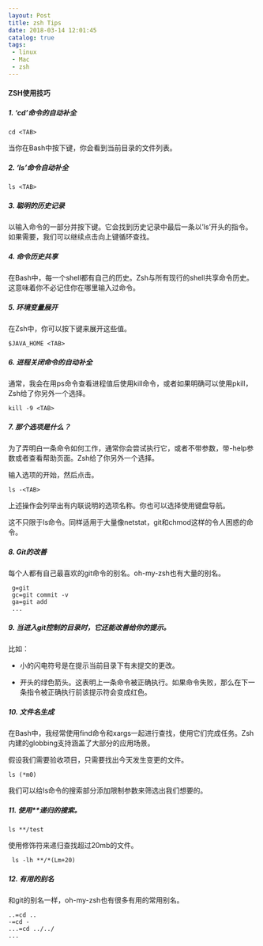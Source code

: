 ```yaml
---
layout: Post
title: zsh Tips
date: 2018-03-14 12:01:45
catalog: true
tags:
 - linux
 - Mac
 - zsh
---
```


#### ZSH使用技巧

##### 1. ‘cd’命令的自动补全

```shell
cd <TAB>
```

当你在Bash中按下<TAB>键，你会看到当前目录的文件列表。

##### 2. ‘ls’命令自动补全

```shell
ls <TAB>
```

##### 3. 聪明的历史记录

以输入命令的一部分并按下<UP>键。它会找到历史记录中最后一条以’ls’开头的指令。如果需要，我们可以继续点击向上键循环查找。

##### 4. 命令历史共享

在Bash中，每一个shell都有自己的历史。Zsh与所有现行的shell共享命令历史。这意味着你不必记住你在哪里输入过命令。

##### 5. 环境变量展开

在Zsh中，你可以按下<TAB>键来展开这些值。

```shell
$JAVA_HOME <TAB>

```

##### 6. 进程关闭命令的自动补全

通常，我会在用ps命令查看进程值后使用kill命令，或者如果明确可以使用pkill，Zsh给了你另外一个选择。

```shell
kill -9 <TAB>

```

##### 7. 那个选项是什么？

为了弄明白一条命令如何工作，通常你会尝试执行它，或者不带参数，带-help参数或者查看帮助页面。Zsh给了你另外一个选择。

输入选项的开始，然后点击<TAB>。

```shell
ls -<TAB>
```

上述操作会列举出有内联说明的选项名称。你也可以选择使用键盘导航。

这不只限于ls命令。同样适用于大量像netstat，git和chmod这样的令人困惑的命令。

##### 8. Git的改善

每个人都有自己最喜欢的git命令的别名。oh-my-zsh也有大量的别名。

```shell
 g=git
 gc=git commit -v
 ga=git add
 ...
```

##### 9. 当进入git控制的目录时，它还能改善给你的提示。

比如：

- 小的闪电符号是在提示当前目录下有未提交的更改。

- 开头的绿色箭头。这表明上一条命令被正确执行。如果命令失败，那么在下一条指令被正确执行前该提示符会变成红色。

##### 10. 文件名生成

在Bash中，我经常使用find命令和xargs一起进行查找，使用它们完成任务。Zsh内建的globbing支持涵盖了大部分的应用场景。

假设我们需要验收项目，只需要找出今天发生变更的文件。

```shell
ls (*m0)
```

我们可以给ls命令的搜索部分添加限制参数来筛选出我们想要的。

##### 11. 使用**递归的搜索。

```shell
ls **/test
```

使用修饰符来递归查找超过20mb的文件。

```shell
 ls -lh **/*(Lm+20)
```

##### 12. 有用的别名

和git的别名一样，oh-my-zsh也有很多有用的常用别名。

```shell
..=cd ..
-=cd -
...=cd ../../
...
```
